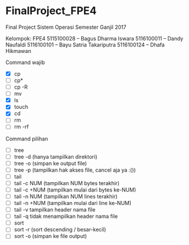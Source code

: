 # FinalProject_FPE4
Final Project Sistem Operasi Semester Ganjil 2017

Kelompok: FPE4
5115100028 		–	Bagus Dharma Iswara
5116100011		–	Dandy Naufaldi
5116100101		–	Bayu Satria Takariputra
5116100124		–	Dhafa Hikmawan

Command wajib
- [x] cp
- [ ] cp*
- [ ] cp -R
- [ ] mv
- [x] ls
- [x] touch
- [x] cd
- [ ] rm
- [ ] rm -rf

Command pilihan
- [ ] tree
- [ ] tree -d (hanya tampilkan direktori)
- [ ] tree -o (simpan ke output file)
- [ ] tree -p (tampilkan hak akses file, cancel aja ya :())
- [ ] tail
- [ ] tail -c NUM (tampilkan NUM bytes terakhir)
- [ ] tail -c +NUM (tampilkan mulai dari bytes ke-NUM)
- [ ] tail -n NUM (tampilkan NUM lines terakhir)
- [ ] tail -n +NUM (tampilkan mulai dari line ke-NUM)
- [ ] tail -v tampilkan header nama file
- [ ] tail -q tidak menampilkan header nama file
- [ ] sort
- [ ] sort -r (sort descending / besar-kecil)
- [ ] sort -o (simpan ke file output)